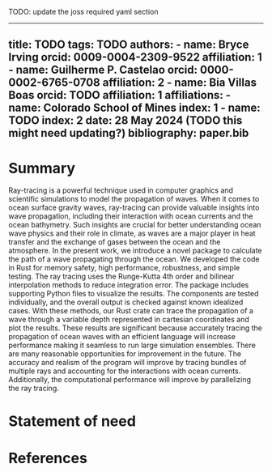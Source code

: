 TODO: update the joss required yaml section

---
title: TODO
tags: TODO
authors:
    - name: Bryce Irving
      orcid: 0009-0004-2309-9522
      affiliation: 1
    - name: Guilherme P. Castelao
      orcid: 0000-0002-6765-0708
      affiliation: 2
    - name: Bia Villas Boas
      orcid: TODO
      affiliation: 1
affiliations:
    - name: Colorado School of Mines
      index: 1
    - name: TODO
      index: 2
date: 28 May 2024 (TODO this might need updating?)
bibliography: paper.bib
---

# Summary

Ray-tracing is a powerful technique used in computer graphics and scientific simulations to model the propagation of waves. When it comes to ocean surface gravity waves, ray-tracing can provide valuable insights into wave propagation, including their interaction with ocean currents and the ocean bathymetry. Such insights are crucial for better understanding ocean wave physics and their role in climate, as waves are a major player in heat transfer and the exchange of gases between the ocean and the atmosphere.
In the present work, we introduce a novel package to calculate the path of a wave propagating through the ocean. We developed the code in Rust for memory safety, high performance, robustness, and simple testing. The ray tracing uses the Runge-Kutta 4th order and bilinear interpolation methods to reduce integration error. The package includes supporting Python files to visualize the results. The components are tested individually, and the overall output is checked against known idealized cases. With these methods, our Rust crate can trace the propagation of a wave through a variable depth represented in cartesian coordinates and plot the results. These results are significant because accurately tracing the propagation of ocean waves with an efficient language will increase performance making it seamless to run large simulation ensembles. There are many reasonable opportunities for improvement in the future. The accuracy and realism of the program will improve by tracing bundles of multiple rays and accounting for the interactions with ocean currents. Additionally, the computational performance will improve by parallelizing the ray tracing.

# Statement of need

# References
